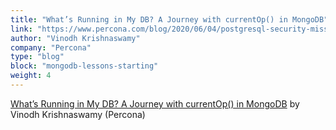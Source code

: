 ```yaml
---
title: "What’s Running in My DB? A Journey with currentOp() in MongoDB"
link: "https://www.percona.com/blog/2020/06/04/postgresql-security-missteps-and-tips/"
author: "Vinodh Krishnaswamy"
company: "Percona"
type: "blog"
block: "mongodb-lessons-starting"
weight: 4
---
```


[What’s Running in My DB? A Journey with currentOp() in MongoDB](https://www.percona.com/blog/2021/03/30/whats-running-in-my-db-a-journey-with-currentop-in-mongodb/) by Vinodh Krishnaswamy (Percona)
